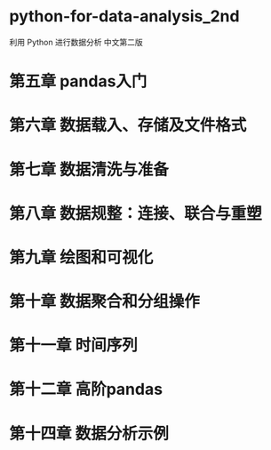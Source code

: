 # python-for-data-analysis_2nd
利⽤ Python 进⾏数据分析 中⽂第⼆版

# 第五章 pandas入门

# 第六章 数据载入、存储及文件格式 

# 第七章 数据清洗与准备

# 第八章 数据规整：连接、联合与重塑

# 第九章 绘图和可视化

# 第十章 数据聚合和分组操作

# 第十一章 时间序列

# 第十二章 高阶pandas

# 第十四章 数据分析示例

